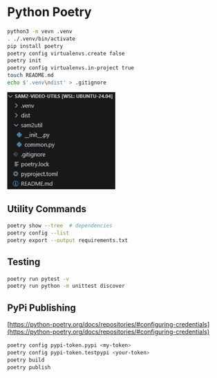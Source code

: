 # Python Poetry

```sh
python3 -m vevn .venv
. ./.venv/bin/activate
pip install poetry
poetry config virtualenvs.create false
poetry init
poetry config virtualenvs.in-project true
touch README.md
echo $'.venv\ndist' > .gitignore
```

<img src="figures/project-structure.png" alt="project-structure" width="250px">

## Utility Commands

```sh
poetry show --tree  # dependencies
poetry config --list
poetry export --output requirements.txt
```

## Testing

```sh
poetry run pytest -v
poetry run python -m unittest discover
```

## PyPi Publishing

[https://python-poetry.org/docs/repositories/#configuring-credentials](https://python-poetry.org/docs/repositories/#configuring-credentials)

```sh
poetry config pypi-token.pypi <my-token>
poetry config pypi-token.testpypi <your-token>
poetry build
poetry publish
```
